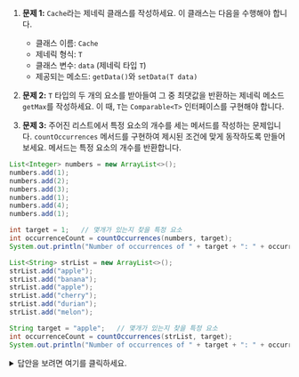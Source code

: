 1. **문제 1:** `Cache`라는 제네릭 클래스를 작성하세요. 이 클래스는 다음을 수행해야 합니다.

    * 클래스 이름: `Cache`
    * 제네릭 형식: `T`
    * 클래스 변수: `data` (제네릭 타입 `T`)
    * 제공되는 메소드: `getData()`와 `setData(T data)`

2. **문제 2:** `T` 타입의 두 개의 요소를 받아들여 그 중 최댓값을 반환하는 제네릭 메소드 `getMax`를 작성하세요. 이 때, `T`는 `Comparable<T>` 인터페이스를 구현해야 합니다.

3. **문제 3:**  주어진 리스트에서 특정 요소의 개수를 세는 메서드를 작성하는 문제입니다. `countOccurrences` 메서드를 구현하여 제시된 조건에 맞게 동작하도록 만들어보세요. 메서드는 특정 요소의 개수를 반환합니다.

```java
List<Integer> numbers = new ArrayList<>();
numbers.add(1);
numbers.add(2);
numbers.add(3);
numbers.add(1);
numbers.add(4);
numbers.add(1);

int target = 1;   // 몇개가 있는지 찾을 특정 요소
int occurrenceCount = countOccurrences(numbers, target);
System.out.println("Number of occurrences of " + target + ": " + occurrenceCount);
```

```java
List<String> strList = new ArrayList<>();
strList.add("apple");
strList.add("banana");
strList.add("apple");
strList.add("cherry");
strList.add("durian");
strList.add("melon");

String target = "apple";   // 몇개가 있는지 찾을 특정 요소
int occurrenceCount = countOccurrences(strList, target);
System.out.println("Number of occurrences of " + target + ": " + occurrenceCount);
```




<details>
<summary>답안을 보려면 여기를 클릭하세요.</summary>

1. **문제 1 답안:**
```java
public class Cache<T> {
    private T data;

    public T getData() {
        return data;
    }

    public void setData(T data) {
        this.data = data;
    }
}
```

2. **문제 2 답안:**
```java
public <T extends Comparable<T>> T getMax(T x, T y) {
    return x.compareTo(y) > 0 ? x : y;
}
```


3. **문제 3 답안:**

```java
public static <T> int countOccurrences(List<T> list, T target) {
    // TODO: 주어진 리스트에서 특정 요소의 개수를 세는 메서드를 구현하세요.
    int count = 0;
    for (T element : list) {
        if (element.equals(target)) {
            count++;
        }
    }
    return count;
}
```

</details>